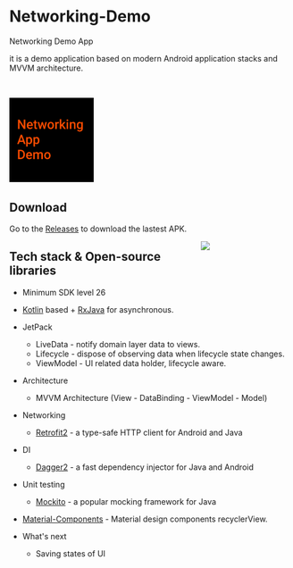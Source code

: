 # Networking-Demo
Networking Demo App

<p align="left">  
it is a demo application based on modern Android application stacks and MVVM architecture.
</p>
</br>

<p align="left">
<img src="/preview/preview_icon.png" width="30%"/>
</p>

## Download
Go to the [Releases](https://github.com/Mukhash/dodo/releases) to download the lastest APK.

<img src="/preview/preview_vid.gif" align="right" width="32%"/>

## Tech stack & Open-source libraries
- Minimum SDK level 26
- [Kotlin](https://kotlinlang.org/) based + [RxJava](https://github.com/ReactiveX/RxJava) for asynchronous.
- JetPack
  - LiveData - notify domain layer data to views.
  - Lifecycle - dispose of observing data when lifecycle state changes.
  - ViewModel - UI related data holder, lifecycle aware.
- Architecture
  - MVVM Architecture (View - DataBinding - ViewModel - Model)
- Networking
  - [Retrofit2](https://square.github.io/retrofit/) - a type-safe HTTP client for Android and Java
- DI
  - [Dagger2](https://github.com/google/dagger) - a fast dependency injector for Java and Android
- Unit testing
  - [Mockito](https://github.com/mockito/mockito) - a popular mocking framework for Java
- [Material-Components](https://github.com/material-components/material-components-android) - Material design components recyclerView.

- What's next
  - Saving states of UI
